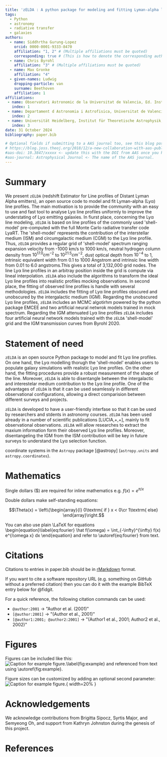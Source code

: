 ```yaml
---
title: 'zELDA : A python package for modeling and fitting Lyman-alpha line profiles.'
tags:
  - Python
  - astronomy
  - radiative transfer
  - galaxies
authors:
  - name: Siddhrtha Gurung-Lopez    
    orcid: 0000-0001-9333-8470
    affiliation: "1, 2" # (Multiple affiliations must be quoted)
    corresponding: true # (This is how to denote the corresponding author)
  - name: Chris Byrohl
    affiliation: "3" # (Multiple affiliations must be quoted)
  - name: Max Gronke
    affiliation: "4"
  - given-names: Ludwig
    dropping-particle: van
    surname: Beethoven
    affiliation: 1
affiliations:
 - name: Observatori Astronomic de la Universitat de Valencia, Ed. Instituts d’Investigacio, Parc Cientific. C/ Catedratico Jose Beltran, n2, 46980 Paterna, Valencia, Spain
   index: 1
 - name: Departament d Astronomia i Astrofisica, Universitat de Valencia, 46100 Burjassot, Spain
   index: 2
 - name: Universität Heidelberg, Institut für Theoretische Astrophysik, ZAH, Albert-Ueberle-Str. 2, 69120 Heidelberg, Germany
   index: 3
date: 31 October 2024
bibliography: paper.bib

# Optional fields if submitting to a AAS journal too, see this blog post:
# https://blog.joss.theoj.org/2018/12/a-new-collaboration-with-aas-publishing
#aas-doi: 10.3847/xxxxx <- update this with the DOI from AAS once you know it.
#aas-journal: Astrophysical Journal <- The name of the AAS journal.
---
```


# Summary

We present `zELDA` (redshift Estimator for Line profiles of Distant Lyman Alpha emitters), an open source code to model and fit Lyman-alpha (Lyα) line profiles. 
The main motivation is to provide the community with an easy to use and fast tool to analyse Lyα line profiles uniformly to improve the understating of Lyα emitting galaxies. 
In fiurst place, concerning the Lyα line modeling, `zELDA` is based on line profiles of the commonly used 'shell-model' pre-computed with the full Monte Carlo radiative transfer code LyaRT.
The 'shell-model' represents the contribution of the interstellar medium (ISM) and circumgalactic medium (CGM) to the Lyα line profile.
Thus, `zELDA` provides a regular grid of 'shell-model' spectrum ranging expansion velocity from -1000 km/s to 1000 km/s, neutral hydrogen column density from $10^{17.0}cm^{-2}$ to $10^{21.5}cm^{-2}$, dust optical depth  from $10^{-4}$ to 1, intrinsic equivalent width from 0.1 to 1000 Ángstrom and intrinsic line width from 0.01 to 6.0 angstroms.This gives a total of  3,132,000 grid nodes. 
The line Lyα line profiles in an arbitray position inside the grid is compute via lineal interpolation. 
`zELDA` also include the algorithms to transform the ideal Lyα line profiles into realistic profiles mocking observations. 
In second place, the fitting of observed line profiles is handle with several methodologies. 
`zELDA` includes the fitting of Lyα line profiles obscured and unobscured by the intergalactic medium (IGM). 
Regarding the unobscured Lyα line profiles, `zELDA` includes an MCMC algotirhm powered by the python package EMCEE and two artificial neural netwrok models trained in mock spectrum. 
Regarding the IGM attenuated Lyα line profiles `zELDA` includes four artificial neural network models trained with the `zELDA` 'shell-model' grid and the IGM transmission curves from Byrohl 2020. 

# Statement of need

`zELDA` is an open source Python package to model and fit Lyα line profiles. 
On one hand, the  Lyα modelling thorugh the 'shell-model' enables users to populate galaxy simulations with realistic  Lyα line profiles. 
On the other hand, the fitting procedures provide a robust measurement of the shape of the line. 
Moreover, `zELDA` is able to disentangle between the intergalactic and interestelar medium contribution to the  Lyα line profile. 
One of the advantages of `zELDA` is that it can be used seamlessly in different observational configurations, allowing a direct comparision between different surveys and projects. 

`zELDA` is developed to have a user-friendly interfase so that it can be used by researchers and stdents in astronomy courses. 
`zELDA` has been used already in a number of scientific publications [LUCIA,+,+], mainly to fit observational observations. 
`zELDA` will allow researches to extract the maxium information form their observed Lyα line profiles. 
Moreover, disentangeling the IGM from the ISM contribution will be key in future surveys to understand the Lyα selection function.

coordinate systems in the `Astropy` package [@astropy] (`astropy.units` and
`astropy.coordinates`).


# Mathematics

Single dollars ($) are required for inline mathematics e.g. $f(x) = e^{\pi/x}$

Double dollars make self-standing equations:

$$\Theta(x) = \left\{\begin{array}{l}
0\textrm{ if } x < 0\cr
1\textrm{ else}
\end{array}\right.$$

You can also use plain \LaTeX for equations
\begin{equation}\label{eq:fourier}
\hat f(\omega) = \int_{-\infty}^{\infty} f(x) e^{i\omega x} dx
\end{equation}
and refer to \autoref{eq:fourier} from text.

# Citations

Citations to entries in paper.bib should be in
[rMarkdown](http://rmarkdown.rstudio.com/authoring_bibliographies_and_citations.html)
format.

If you want to cite a software repository URL (e.g. something on GitHub without a preferred
citation) then you can do it with the example BibTeX entry below for @fidgit.

For a quick reference, the following citation commands can be used:
- `@author:2001`  ->  "Author et al. (2001)"
- `[@author:2001]` -> "(Author et al., 2001)"
- `[@author1:2001; @author2:2001]` -> "(Author1 et al., 2001; Author2 et al., 2002)"

# Figures

Figures can be included like this:
![Caption for example figure.\label{fig:example}](figure.png)
and referenced from text using \autoref{fig:example}.

Figure sizes can be customized by adding an optional second parameter:
![Caption for example figure.](figure.png){ width=20% }

# Acknowledgements

We acknowledge contributions from Brigitta Sipocz, Syrtis Major, and Semyeong
Oh, and support from Kathryn Johnston during the genesis of this project.

# References
